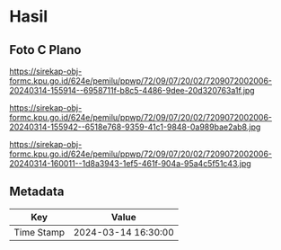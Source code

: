 # Hasil

## Foto C Plano

https://sirekap-obj-formc.kpu.go.id/624e/pemilu/ppwp/72/09/07/20/02/7209072002006-20240314-155914--6958711f-b8c5-4486-9dee-20d320763a1f.jpg

https://sirekap-obj-formc.kpu.go.id/624e/pemilu/ppwp/72/09/07/20/02/7209072002006-20240314-155942--6518e768-9359-41c1-9848-0a989bae2ab8.jpg

https://sirekap-obj-formc.kpu.go.id/624e/pemilu/ppwp/72/09/07/20/02/7209072002006-20240314-160011--1d8a3943-1ef5-461f-904a-95a4c5f51c43.jpg


## Metadata

| Key        | Value               |
| ---------- | ------------------- |
| Time Stamp | 2024-03-14 16:30:00 |



